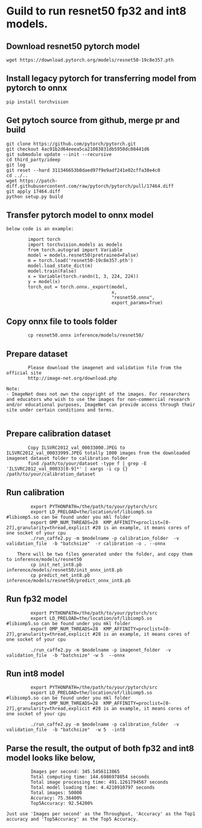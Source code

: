 # Guild to run resnet50 fp32 and int8 models.



## Download resnet50 pytorch model

```
wget https://download.pytorch.org/models/resnet50-19c8e357.pth
```

## Install legacy pytorch for transferring model from pytorch to onnx

```
pip install torchvision
```   

## Get pytoch source from github, merge pr and build

```
git clone https://github.com/pytorch/pytorch.git 
git checkout 4ac91b2d64eeea5ca21083831db5950dc08441d6
git submodule update --init --recursive
cd third_party/ideep
git log
git reset --hard 311346653b0daed97f9e9adf241e02cffa38e4c0
cd ../..
wget https://patch-diff.githubusercontent.com/raw/pytorch/pytorch/pull/17464.diff
git apply 17464.diff
python setup.py build
```

## Transfer pytorch model to onnx model
    below code is an example:
```
        import torch    
        import torchvision.models as models
        from torch.autograd import Variable
        model = models.resnet50(pretrained=False)
        m = torch.load('resnet50-19c8e357.pth')
        model.load_state_dict(m)
        model.train(False)
        x = Variable(torch.randn(1, 3, 224, 224))
        y = model(x)
        torch_out = torch.onnx._export(model, 
                                       x,
                                       "resnet50.onnx",
                                       export_params=True)
```
## Copy onnx file to tools folder

```
        cp resnet50.onnx inference/models/resnet50/
```

## Prepare dataset

```
        Please download the imagenet and validation file from the official site
        http://image-net.org/download.php
        
Note:
- ImageNet does not own the copyright of the images. For researchers and educators who wish to use the images for non-commercial research and/or educational purposes, ImageNet can provide access through their site under certain conditions and terms. 
                
```

## Prepare calibration dataset

```
        Copy ILSVRC2012_val_00033000.JPEG to ILSVRC2012_val_00033999.JPEG totally 1000 images from the downloaded imagenet dataset folder to calibration folder
        find /path/to/your/dataset -type f | grep -E 'ILSVRC2012_val_00033[0-9]*' | xargs -i cp {} /path/to/your/calibration_dataset
```

## Run calibration

```
         export PYTHONPATH=/the/path/to/your/pytorch/src
         export LD_PRELOAD=the/location/of/libiomp5.so      #libiomp5.so can be found under you mkl folder
         export OMP_NUM_THREADS=28  KMP_AFFINITY=proclist=[0-27],granularity=thread,explicit #28 is an example, it means cores of one socket of your cpu
         ./run_caffe2.py -m $modelname -p calibration_folder  -v validation_file  -b "batchsize"  -r calibration -o . --onnx

    There will be two files generated under the folder, and copy them to inference/models/resnet50
         cp init_net_int8.pb inference/models/resnet50/init_onnx_int8.pb
         cp predict_net_int8.pb inference/models/resnet50/predict_onnx_int8.pb
```

## Run fp32 model

```
         export PYTHONPATH=/the/path/to/your/pytorch/src
         export LD_PRELOAD=the/location/of/libiomp5.so      #libiomp5.so can be found under you mkl folder
         export OMP_NUM_THREADS=28  KMP_AFFINITY=proclist=[0-27],granularity=thread,explicit #28 is an example, it means cores of one socket of your cpu

         ./run_caffe2.py -m $modelname -p imagenet_folder  -v validation_file  -b "batchsize" -w 5  --onnx
```

## Run int8 model

```
         export PYTHONPATH=/the/path/to/your/pytorch/src
         export LD_PRELOAD=the/location/of/libiomp5.so      #libiomp5.so can be found under you mkl folder
         export OMP_NUM_THREADS=28  KMP_AFFINITY=proclist=[0-27],granularity=thread,explicit #28 is an example, it means cores of one socket of your cpu
 
         ./run_caffe2.py -m $modelname -p calibration_folder  -v validation_file  -b "batchsize"  -w 5  -int8
```

## Parse the result, the output of both fp32 and int8 model looks like below,

```
         Images per second: 345.5456113865
         Total computing time: 144.6986978054 seconds
         Total image processing time: 491.1261794567 seconds
         Total model loading time: 4.4210910797 seconds
         Total images: 50000
         Accuracy: 75.36400%
         Top5Accuracy: 92.54200%

```
    Just use 'Images per second' as the Throughput, 'Accuracy' as the Top1 accuracy and 'Top5Accuracy' as the Top5 Accuracy.
    
